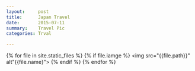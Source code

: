 ```yaml
---
layout:     post
title:      Japan Travel 
date:       2015-07-11
summary:    Travel Pic
categories: Trval

---
```


{% for file in site.static_files %}
  {% if file.iamge %}
  <img src="{{file.path}}" alt"{{file.name}">
  {% endif %}
  {% endfor %} 
